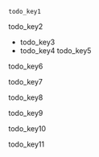 ```ngMeta
todo_key1
```

todo_key2
- todo_key3
- todo_key4
todo_key5


todo_key6


todo_key7


todo_key8


todo_key9


todo_key10


todo_key11
